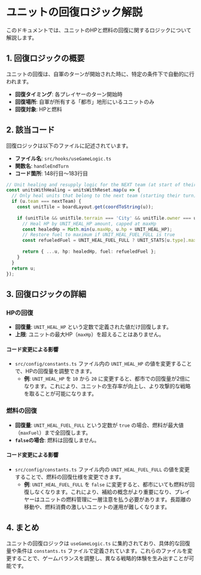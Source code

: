 
# ユニットの回復ロジック解説

このドキュメントでは、ユニットのHPと燃料の回復に関するロジックについて解説します。

## 1. 回復ロジックの概要

ユニットの回復は、自軍のターンが開始された時に、特定の条件下で自動的に行われます。

- **回復タイミング**: 各プレイヤーのターン開始時
- **回復場所**: 自軍が所有する「都市」地形にいるユニットのみ
- **回復対象**: HPと燃料

## 2. 該当コード

回復ロジックは以下のファイルに記述されています。

- **ファイル名**: `src/hooks/useGameLogic.ts`
- **関数名**: `handleEndTurn`
- **コード箇所**: 148行目〜183行目

```typescript
// Unit healing and resupply logic for the NEXT team (at start of their turn)
const unitsWithHealing = unitsWithReset.map(u => {
  // Only heal units that belong to the next team (starting their turn)
  if (u.team === nextTeam) {
    const unitTile = boardLayout.get(coordToString(u));
    
    if (unitTile && unitTile.terrain === 'City' && unitTile.owner === u.team) {
      // Heal HP by UNIT_HEAL_HP amount, capped at maxHp
      const healedHp = Math.min(u.maxHp, u.hp + UNIT_HEAL_HP);
      // Restore fuel to maximum if UNIT_HEAL_FUEL_FULL is true
      const refueledFuel = UNIT_HEAL_FUEL_FULL ? UNIT_STATS[u.type].maxFuel : u.fuel;
      
      return { ...u, hp: healedHp, fuel: refueledFuel };
    }
  }
  return u;
});
```

## 3. 回復ロジックの詳細

### HPの回復

- **回復量**: `UNIT_HEAL_HP` という定数で定義された値だけ回復します。
- **上限**: ユニットの最大HP（`maxHp`）を超えることはありません。

#### コード変更による影響

- `src/config/constants.ts` ファイル内の `UNIT_HEAL_HP` の値を変更することで、HPの回復量を調整できます。
  - **例**: `UNIT_HEAL_HP` を `10` から `20` に変更すると、都市での回復量が2倍になります。これにより、ユニットの生存率が向上し、より攻撃的な戦略を取ることが可能になります。

### 燃料の回復

- **回復量**: `UNIT_HEAL_FUEL_FULL` という定数が `true` の場合、燃料が最大値（`maxFuel`）まで全回復します。
- **`false`の場合**: 燃料は回復しません。

#### コード変更による影響

- `src/config/constants.ts` ファイル内の `UNIT_HEAL_FUEL_FULL` の値を変更することで、燃料の回復仕様を変更できます。
  - **例**: `UNIT_HEAL_FUEL_FULL` を `false` に変更すると、都市にいても燃料が回復しなくなります。これにより、補給の概念がより重要になり、プレイヤーはユニットの燃料管理に一層注意を払う必要があります。長距離の移動や、燃料消費の激しいユニットの運用が難しくなります。

## 4. まとめ

ユニットの回復ロジックは `useGameLogic.ts` に集約されており、具体的な回復量や条件は `constants.ts` ファイルで定義されています。これらのファイルを変更することで、ゲームバランスを調整し、異なる戦略的体験を生み出すことが可能です。
